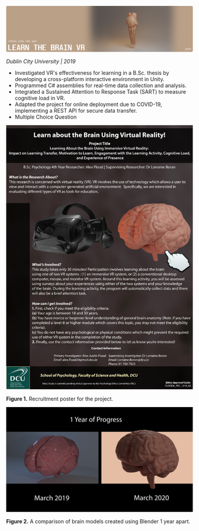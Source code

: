 ![Learn the Brain VR Cover Photo](../images/project%20covers/Learn%20the%20Brain%20VR.png)

*Dublin City University | 2019*

- Investigated VR's effectiveness for learning in a B.Sc. thesis by developing a cross-platform interactive environment in Unity.
- Programmed C# assemblies for real-time data collection and analysis.
- Integrated a Sustained Attention to Response Task (SART) to measure cognitive load in VR.
- Adapted the project for online deployment due to COVID-19, implementing a REST API for secure data transfer.
- Multiple Choice Question

![Recruitment Poster for the Project](../images/projects/Learn%20the%20Brain%20VR/Recruitment%20Poster.png)

**Figure 1.** Recruitment poster for the project.


![Figure depicting 1 year of 3D modelling progress by comparing my brain models](../images/projects/Learn%20the%20Brain%20VR/Brain%20Modelling%201%20Year%20of%20Progress.png)

**Figure 2.** A comparison of brain models created using Blender 1 year apart.